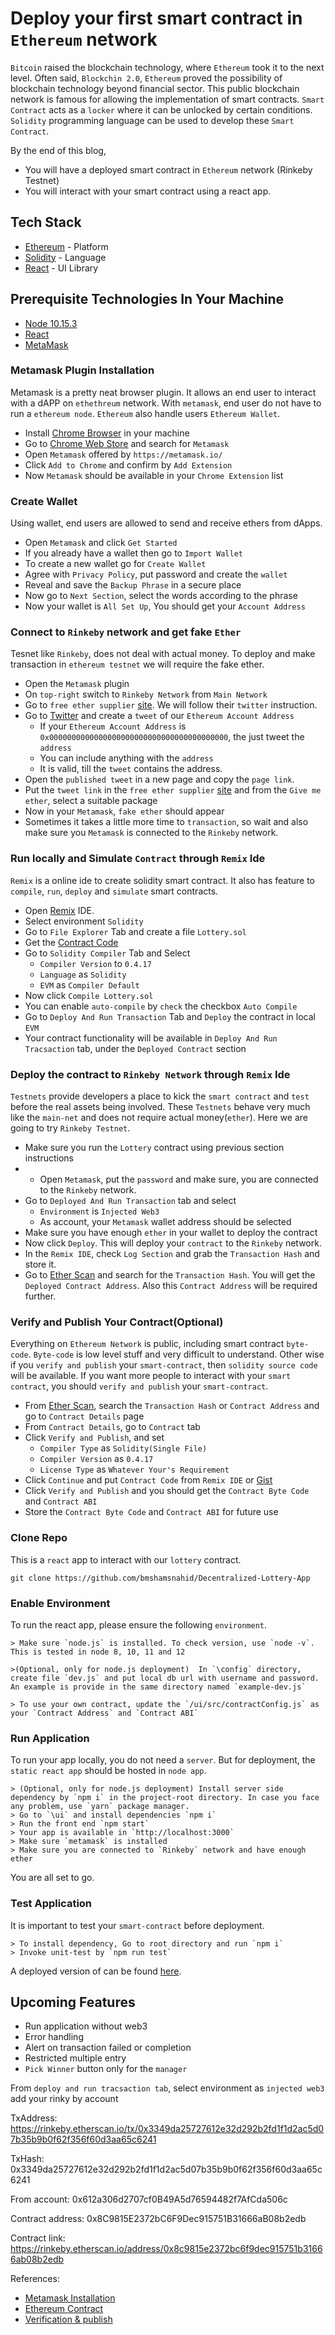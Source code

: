 # Deploy your first smart contract in `Ethereum` network

`Bitcoin` raised the blockchain technology, where `Ethereum` took it to the next level. Often said, `Blockchin 2.0`, `Ethereum` proved the possibility of blockchain technology beyond financial sector. This public blockchain network is famous for allowing the implementation of smart contracts. `Smart Contract` acts as a `locker` where it can be unlocked by certain conditions. `Solidity` programming language can be used to develop these `Smart Contract`.

By the end of this blog,
  * You will have a deployed smart contract in `Ethereum` network (Rinkeby Testnet)
  * You will interact with your smart contract using a react app.

## Tech Stack

- [Ethereum](https://www.ethereum.org/) - Platform
- [Solidity](https://solidity.readthedocs.io/en/v0.4.17/) - Language
- [React](https://reactjs.org/) - UI Library

## Prerequisite Technologies In Your Machine

- [Node 10.15.3](https://nodejs.org/en/)
- [React](https://reactjs.org/)
- [MetaMask](https://metamask.io/)

### Metamask Plugin Installation

Metamask is a pretty neat browser plugin. It allows an end user to interact with a dAPP on `ethethreum` network. With `metamask`, end user do not have to run a `ethereum node`. `Ethereum` also handle users `Ethereum Wallet`.

* Install [Chrome Browser](https://www.google.com/chrome/) in your machine
* Go to [Chrome Web Store](https://chrome.google.com/webstore/category/extension) and search for `Metamask`
* Open `Metamask` offered by `https://metamask.io/`
* Click `Add to Chrome` and confirm by `Add Extension`
* Now `Metamask` should be available in your `Chrome Extension` list

### Create Wallet
Using wallet, end users are allowed to send and receive ethers from dApps.

- Open `Metamask` and click `Get Started`
- If you already have a wallet then go to `Import Wallet`
- To create a new wallet go for `Create Wallet`
- Agree with `Privacy Policy`, put password and create the `wallet`
- Reveal and save the `Backup Phrase` in a secure place
- Now go to `Next Section`, select the words according to the phrase
- Now your wallet is `All Set Up`, You should get your `Account Address`

### Connect to `Rinkeby` network and get fake `Ether`

Tesnet like `Rinkeby`, does not deal with actual money. To deploy and make transaction in `ethereum testnet` we will require the fake ether.

- Open the `Metamask` plugin
- On `top-right` switch to `Rinkeby Network` from `Main Network`
- Go to `free ether supplier` [site](https://faucet.rinkeby.io/). We will follow their `twitter` instruction.
- Go to [Twitter](https://twitter.com/home) and create a `tweet` of our `Ethereum Account Address`
  - If your `Ethereum Account Address` is `0x0000000000000000000000000000000000000000`, the just tweet the `address`
  * You can include anything with the `address`
  * It is valid, till the `tweet` contains the address.
- Open the `published tweet` in a new page and copy the `page link`.
- Put the `tweet link` in the `free ether supplier` [site](https://faucet.rinkeby.io/) and from the `Give me ether`, select a suitable package
- Now in your `Metamask`, `fake ether` should appear
- Sometimes it takes a little more time to `transaction`, so wait and also make sure you `Metamask` is connected to the `Rinkeby` network.

### Run locally and Simulate `Contract` through `Remix` Ide

`Remix` is a online ide to create solidity smart contract. It also has feature to `compile`, `run`, `deploy` and `simulate` smart contracts.

* Open [Remix](https://remix.ethereum.org/) IDE.
* Select environment `Solidity`
* Go to `File Explorer` Tab and create a file `Lottery.sol`
* Get the [Contract Code](https://gist.github.com/bmshamsnahid/05005b4c1e9c402e521be8b56d8050f2)
* Go to `Solidity Compiler` Tab and Select
  - `Compiler Version` to `0.4.17`
  - `Language` as `Solidity`
  - `EVM` as `Compiler Default`
* Now click `Compile Lottery.sol`
* You can enable `auto-compile` by `check` the checkbox `Auto Compile`
* Go to `Deploy And Run Transaction` Tab and `Deploy` the contract in local `EVM`
* Your contract functionality will be available in `Deploy And Run Tracsaction` tab, under the `Deployed Contract` section

### Deploy the contract to `Rinkeby Network` through `Remix` Ide

`Testnets` provide developers a place to kick the `smart contract` and `test` before the real assets being involved. These `Testnets` behave very much like the `main-net` and does not require actual money(`ether`). Here we are going to try `Rinkeby Testnet`.

- Make sure you run the `Lottery` contract using previous section instructions
- - Open `Metamask`, put the `password` and make sure, you are connected to the `Rinkeby` network.
- Go to `Deployed And Run Transaction` tab and select
  - `Environment` is `Injected Web3`
  - As account, your `Metamask` wallet address should be selected
- Make sure you have enough `ether` in your wallet to deploy the contract
- Now click `Deploy`. This will deploy your `contract` to the `Rinkeby` network.
- In the `Remix IDE`, check `Log Section` and grab the `Transaction Hash` and store it.
- Go to [Ether Scan](https://rinkeby.etherscan.io/) and search for the `Transaction Hash`. You will get the `Deployed Contract Address`. Also this `Contract Address` will be required further.

### Verify and Publish Your Contract(Optional)

Everything on `Ethereum Network` is public, including smart contract `byte-code`. `Byte-code` is low level stuff and very difficult to understand. Other wise if you `verify and publish` your `smart-contract`, then `solidity source code` will be available. If you want more people to interact with your `smart contract`, you should `verify and publish` your `smart-contract`.

- From [Ether Scan](https://rinkeby.etherscan.io/), search the `Transaction Hash` or `Contract Address` and go to `Contract Details` page
- From `Contract Details`, go to `Contract` tab
- Click `Verify and Publish`, and set
  - `Compiler Type` as `Solidity(Single File)`
  - `Compiler Version` as `0.4.17`
  - `License Type` as `Whatever Your's Requirement`
- Click `Continue` and put `Contract Code` from `Remix IDE` or [Gist](https://gist.github.com/bmshamsnahid/05005b4c1e9c402e521be8b56d8050f2)
- Click `Verify and Publish` and you should get the `Contract Byte Code` and `Contract ABI`
- Store the `Contract Byte Code` and `Contract ABI` for future use

### Clone Repo

This is a `react` app to interact with our `lottery` contract.

```
git clone https://github.com/bmshamsnahid/Decentralized-Lottery-App
```

### Enable Environment

To run the react app, please ensure the following `environment`.

```
> Make sure `node.js` is installed. To check version, use `node -v`. This is tested in node 8, 10, 11 and 12
```

```
>(Optional, only for node.js deployment)  In `\config` directory, create file `dev.js` and put local db url with username and password. An example is provide in the same directory named `example-dev.js`
```

```
> To use your own contract, update the `/ui/src/contractConfig.js` as your `Contract Address` and `Contract ABI`
```

### Run Application

To run your app locally, you do not need a `server`. But for deployment, the `static react app` should be hosted in `node app`.

```
> (Optional, only for node.js deployment) Install server side dependency by `npm i` in the project-root directory. In case you face any problem, use `yarn` package manager.
> Go to `\ui` and install dependencies `npm i`
> Run the front end `npm start`
> Your app is available in `http://localhost:3000`
> Make sure `metamask` is installed
> Make sure you are connected to `Rinkeby` network and have enough ether
```

You are all set to go.

### Test Application

It is important to test your `smart-contract` before deployment.

```
> To install dependency, Go to root directory and run `npm i`
> Invoke unit-test by `npm run test`
```

A deployed version of can be found [here](https://decentralized-lottery-app.herokuapp.com/).

## Upcoming Features

- Run application without web3
- Error handling
- Alert on transaction failed or completion
- Restricted multiple entry
- `Pick Winner` button only for the `manager`

From `deploy and run tracsaction tab`,
select environment as `injected web3`
add your rinky by account

TxAddress: https://rinkeby.etherscan.io/tx/0x3349da25727612e32d292b2fd1f1d2ac5d07b35b9b0f62f356f60d3aa65c6241

TxHash: 0x3349da25727612e32d292b2fd1f1d2ac5d07b35b9b0f62f356f60d3aa65c6241

From account: 0x612a306d2707cf0B49A5d76594482f7AfCda506c

Contract address: 0x8C9815E2372bC6F9Dec915751B31666aB08b2edb

Contract link: https://rinkeby.etherscan.io/address/0x8c9815e2372bc6f9dec915751b31666ab08b2edb


References:

* [Metamask Installation](https://youtu.be/ZIGUC9JAAw8)
* [Ethereum Contract](https://www.udemy.com/course/ethereum-and-solidity-the-complete-developers-guide/)
* [Verification & publish](https://programtheblockchain.com/posts/2018/01/16/verifying-contract-source-code/)
